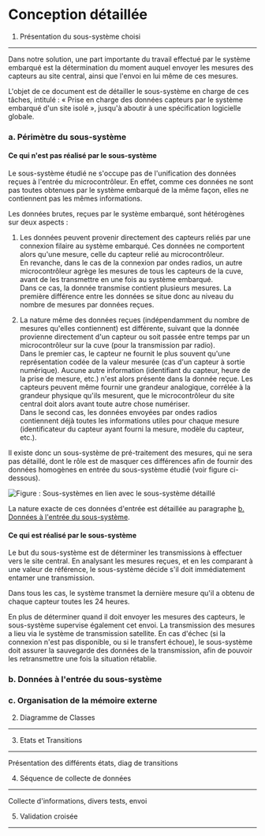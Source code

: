 Conception détaillée
====================


1. Présentation du sous-système choisi
--------------------------------------

Dans notre solution, une part importante du travail effectué par le système embarqué est la détermination du moment auquel envoyer les mesures des capteurs au site central, ainsi que l'envoi en lui même de ces mesures.

L'objet de ce document est de détailler le sous-système en charge de ces tâches, intitulé&nbsp;: «&nbsp;Prise en charge des données capteurs par le système embarqué d'un site isolé&nbsp;», jusqu'à aboutir à une spécification logicielle globale.


### a. Périmètre du sous-système ###

#### Ce qui n'est pas réalisé par le sous-système ####

Le sous-système étudié ne s'occupe pas de l'unification des données reçues à l'entrée du microcontrôleur. En effet, comme ces données ne sont pas toutes obtenues par le système embarqué de la même façon, elles ne contiennent pas les mêmes informations.

Les données brutes, reçues par le système embarqué, sont hétérogènes sur deux aspects :

1. Les données peuvent provenir directement des capteurs reliés par une connexion filaire au système embarqué. Ces données ne comportent alors qu'une mesure, celle du capteur relié au microcontrôleur.  
En revanche, dans le cas de la connexion par ondes radios, un autre microcontrôleur agrège les mesures de tous les capteurs de la cuve, avant de les transmettre en une fois au système embarqué.  
Dans ce cas, la donnée transmise contient plusieurs mesures. La première différence entre les données se situe donc au niveau du nombre de mesures par données reçues.

2. La nature même des données reçues (indépendamment du nombre de mesures qu'elles contiennent) est différente, suivant que la donnée provienne directement d'un capteur ou soit passée entre temps par un microcontrôleur sur la cuve (pour la transmission par radio).  
Dans le premier cas, le capteur ne fournit le plus souvent qu'une représentation codée de la valeur mesurée (cas d'un capteur à sortie numérique). Aucune autre information (identifiant du capteur, heure de la prise de mesure, etc.) n'est alors présente dans la donnée reçue. Les capteurs peuvent même fournir une grandeur analogique, corrélée à la grandeur physique qu'ils mesurent, que le microcontrôleur du site central doit alors avant toute autre chose numériser.  
Dans le second cas, les données envoyées par ondes radios contiennent déjà toutes les informations utiles pour chaque mesure (identificateur du capteur ayant fourni la mesure, modèle du capteur, etc.).

Il existe donc un sous-système de pré-traitement des mesures, qui ne sera pas détaillé, dont le rôle est de masquer ces différences afin de fournir des données homogènes en entrée du sous-système étudié (voir figure ci-dessous).

![Figure&nbsp;: Sous-systèmes en lien avec le sous-système détaillé](../../raw/master/images/AdvancedConception/sous-systemes-en-lien-avec-le-sous-systeme-detaille.png "Sous-systèmes en lien avec le sous-système détaillé")

La nature exacte de ces données d'entrée est détaillée au paragraphe [b. Données à l'entrée du sous-système](#b-donnees-a-l-entree-du-sous-systeme).


#### Ce qui est réalisé par le sous-système ####

Le but du sous-système est de déterminer les transmissions à effectuer vers le site central. En analysant les mesures reçues, et en les comparant à une valeur de référence, le sous-système décide s'il doit immédiatement entamer une transmission.

Dans tous les cas, le système transmet la dernière mesure qu'il a obtenu de chaque capteur toutes les 24 heures.

En plus de déterminer quand il doit envoyer les mesures des capteurs, le sous-système supervise également cet envoi. La transmission des mesures a lieu via le système de transmission satellite. En cas d'échec (si la connexion n'est pas disponible, ou si le transfert échoue), le sous-système doit assurer la sauvegarde des données de la transmission, afin de pouvoir les retransmettre une fois la situation rétablie.


### b. Données à l'entrée du sous-système ###

### c. Organisation de la mémoire externe ###

2. Diagramme de Classes
-----------------------


3. Etats et Transitions
-----------------------
Présentation des différents états, diag de transitions


4. Séquence de collecte de données
----------------------------------
Collecte d'informations, divers tests, envoi


5. Validation croisée
---------------------
